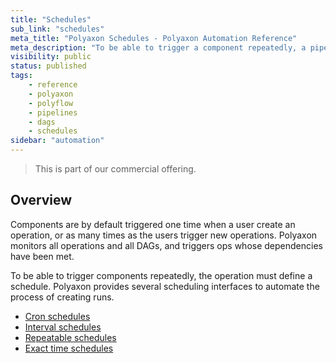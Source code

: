 ```yaml
---
title: "Schedules"
sub_link: "schedules"
meta_title: "Polyaxon Schedules - Polyaxon Automation Reference"
meta_description: "To be able to trigger a component repeatedly, a pipeline must define a schedule."
visibility: public
status: published
tags:
    - reference
    - polyaxon
    - polyflow
    - pipelines
    - dags
    - schedules
sidebar: "automation"
---
```


<blockquote class="commercial">This is part of our commercial offering.</blockquote>

## Overview
 
Components are by default triggered one time when a user create an operation, 
or as many times as the users trigger new operations.
Polyaxon monitors all operations and all DAGs, and triggers ops whose dependencies have been met.

To be able to trigger components repeatedly, the operation must define a schedule. 
Polyaxon provides several scheduling interfaces to automate the process of creating runs.
 
 * [Cron schedules](/docs/automation/schedules/cron/)
 * [Interval schedules](/docs/automation/schedules/interval/)
 * [Repeatable schedules](/docs/automation/schedules/repeatable/)
 * [Exact time schedules](/docs/automation/schedules/exact-time/)
